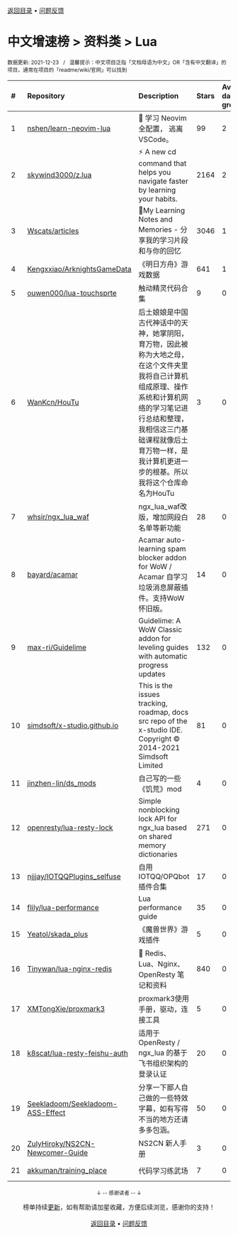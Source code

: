 <a href="https://github.com/kon9chunkit/GitHub-Chinese-Top-Charts#github中文排行榜">返回目录</a> • <a href="/content/docs/feedback.md">问题反馈</a>

# 中文增速榜 > 资料类 > Lua
<sub>数据更新: 2021-12-23&nbsp;&nbsp;&nbsp;/&nbsp;&nbsp;&nbsp;温馨提示：中文项目泛指「文档母语为中文」OR「含有中文翻译」的项目，通常在项目的「readme/wiki/官网」可以找到</sub>

|#|Repository|Description|Stars|Average daily growth|Updated|
|:-|:-|:-|:-|:-|:-|
|1|[nshen/learn-neovim-lua](https://github.com/nshen/learn-neovim-lua)|📜 学习 Neovim 全配置， 逃离 VSCode。|99|2|2021-12-18|
|2|[skywind3000/z.lua](https://github.com/skywind3000/z.lua)|:zap: A new cd command that helps you navigate faster by learning your habits.|2164|2|2021-11-13|
|3|[Wscats/articles](https://github.com/Wscats/articles)|🔖My Learning Notes and Memories - 分享我的学习片段和与你的回忆|3046|1|2021-12-20|
|4|[Kengxxiao/ArknightsGameData](https://github.com/Kengxxiao/ArknightsGameData)|《明日方舟》游戏数据|641|1|2021-12-22|
|5|[ouwen000/lua-touchsprte](https://github.com/ouwen000/lua-touchsprte)|触动精灵代码合集|9|0|2021-11-09|
|6|[WanKcn/HouTu](https://github.com/WanKcn/HouTu)|后土娘娘是中国古代神话中的天神，她掌阴阳，育万物，因此被称为大地之母，在这个文件夹里我将自己计算机组成原理、操作系统和计算机网络的学习笔记进行总结和整理，我相信这三门基础课程就像后土育万物一样，是我计算机更进一步的根基。所以我将这个仓库命名为HouTu|3|0|2021-12-13|
|7|[whsir/ngx_lua_waf](https://github.com/whsir/ngx_lua_waf)|ngx_lua_waf改版，增加网段白名单等新功能|28|0|2021-07-27|
|8|[bayard/acamar](https://github.com/bayard/acamar)|Acamar auto-learning spam blocker addon for WoW / Acamar 自学习垃圾消息屏蔽插件。支持WoW怀旧版。|14|0|2021-06-21|
|9|[max-ri/Guidelime](https://github.com/max-ri/Guidelime)|Guidelime: A WoW Classic addon for leveling guides with automatic progress updates|132|0|2021-11-30|
|10|[simdsoft/x-studio.github.io](https://github.com/simdsoft/x-studio.github.io)|This is the issues tracking, roadmap, docs src repo of the x-studio IDE. Copyright © 2014-2021 Simdsoft Limited|81|0|2021-12-21|
|11|[jinzhen-lin/ds_mods](https://github.com/jinzhen-lin/ds_mods)|自己写的一些《饥荒》mod|4|0|2021-12-11|
|12|[openresty/lua-resty-lock](https://github.com/openresty/lua-resty-lock)|Simple nonblocking lock API for ngx_lua based on shared memory dictionaries|271|0|2021-10-08|
|13|[njjjay/IOTQQPlugins_selfuse](https://github.com/njjjay/IOTQQPlugins_selfuse)|自用IOTQQ/OPQbot插件合集|17|0|2021-08-30|
|14|[flily/lua-performance](https://github.com/flily/lua-performance)|Lua performance guide|35|0|2021-08-11|
|15|[Yeatol/skada_plus](https://github.com/Yeatol/skada_plus)|《魔兽世界》游戏插件|5|0|2021-12-18|
|16|[Tinywan/lua-nginx-redis](https://github.com/Tinywan/lua-nginx-redis)|:hibiscus: Redis、Lua、Nginx、OpenResty 笔记和资料|840|0|2021-10-26|
|17|[XMTongXie/proxmark3](https://github.com/XMTongXie/proxmark3)|proxmark3使用手册，驱动，连接工具|5|0|2021-10-15|
|18|[k8scat/lua-resty-feishu-auth](https://github.com/k8scat/lua-resty-feishu-auth)|适用于 OpenResty / ngx_lua 的基于飞书组织架构的登录认证|20|0|2021-11-24|
|19|[Seekladoom/Seekladoom-ASS-Effect](https://github.com/Seekladoom/Seekladoom-ASS-Effect)|分享一下鄙人自己做的一些特效字幕，如有写得不当的地方还请多多包涵。|50|0|2021-12-17|
|20|[ZulyHiroky/NS2CN-Newcomer-Guide](https://github.com/ZulyHiroky/NS2CN-Newcomer-Guide)|NS2CN 新人手册|3|0|2021-07-13|
|21|[akkuman/training_place](https://github.com/akkuman/training_place)|代码学习练武场|7|0|2021-11-08|

<div align="center">
    <p><sub>↓ -- 感谢读者 -- ↓</sub></p>
    榜单持续<a href="/content/docs/milestone.md">更新</a>，如有帮助请加星收藏，方便后续浏览，感谢你的支持！
</div>

<br/>

<div align="center"><a href="https://github.com/kon9chunkit/GitHub-Chinese-Top-Charts#github中文排行榜">返回目录</a> • <a href="/content/docs/feedback.md">问题反馈</a></div>

